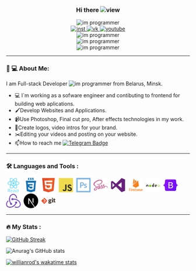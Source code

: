 <div align = "center">

<div/>


### Hi there <img src="https://media.giphy.com/media/hvRJCLFzcasrR4ia7z/giphy.gif" width="30px" alt="view" />

<div align = "center">
  
  <img src="https://media.giphy.com/media/zOvBKUUEERdNm/giphy.gif" alt="im programmer" />
<div>
  <a href="https://www.instagram.com/svirkosam/">
    <img src="https://shields.io/badge/instagram-pink?logo=instagram&logoColor=white&style=for-the-badge" id="badges" alt="inst" />
  </a>
  <a href="https://vk.com/gifted_fitness_minsk">
    <img src="https://shields.io/badge/vkontakte-blue?logo=vkontakte&logoColor=white&style=for-the-badge" id="badges" alt="vk" />
  <a/>
  <a href="https://www.youtube.com/channel/UCamo2j-tTcaXDZ5lsrPkyuA">  
    <img src="https://shields.io/badge/youtube-red?logo=youtube&logoColor=white&style=for-the-badge" id="badges" alt="youtube" />
  <a/>  
<div/>
<div>
  <img src="https://komarev.com/ghpvc/?username=your-github-SvirkoAlexander&color=blueviolet&label=PROFILE_VIEWS" alt="im programmer" />
<div/>  

<div>
  <img src="https://media.giphy.com/media/orvy6SduzyFs6343Or/giphy.gif" width="100px" alt="im programmer" />
<div/>   
<div>
  <img src="https://media.giphy.com/media/3ohs7PkZA1zW6INHAA/giphy.gif" alt="im programmer" />
<div/> 
    
<div/>

---
<div align = "left">
  
### 👨‍ 💻 About Me:
  
I am Full-stack Developer <img src="https://media.giphy.com/media/ZEUODEtQiUZWGg6IHR/giphy.gif" width="30px" alt="im programmer" /> from Belarus, Minsk.
- 💻 I`m working as a sofware engineer and contibuting to frontend for building web aplications.
- 🖌️Develop Websites and Applications.
- 📹Use Photoshop, Final cut pro, After effects technologies in my work.
- 🧠Create logos, video intros for your brand.
- ✂️Editing your videos and posting on your website.
- 📫How to reach me [![Telegram Badge](https://shields.io/badge/Telegram-blue?style=flat&logo=Telegram&logoColor=white)](https://t.me/svirkosam/)  
  
---
### 🛠️ Languages and Tools :
<div>
  <img src="https://github.com/devicons/devicon/blob/master/icons/react/react-original-wordmark.svg" title="React" alt="React" width="40" height="40"/>&nbsp;
  <img src="https://github.com/devicons/devicon/blob/master/icons/css3/css3-plain-wordmark.svg"  title="CSS3" alt="CSS" width="40" height="40"/>&nbsp;
  <img src="https://github.com/devicons/devicon/blob/master/icons/html5/html5-original.svg" title="HTML5" alt="HTML" width="40" height="40"/>&nbsp;
  <img src="https://github.com/devicons/devicon/blob/master/icons/javascript/javascript-original.svg" title="JavaScript" alt="JavaScript" width="40" height="40"/>&nbsp;
  <img src="https://github.com/devicons/devicon/blob/master/icons/photoshop/photoshop-line.svg" title="photoshop" alt="photoshop" width="40" height="40"/>&nbsp;
  <img src="https://github.com/devicons/devicon/blob/master/icons/sass/sass-original.svg" title="sass" alt="sass" width="40" height="40"/>&nbsp;
  <img src="https://github.com/devicons/devicon/blob/master/icons/visualstudio/visualstudio-plain.svg" title="visualstudio" alt="visualstudio" width="40" height="40"/>&nbsp;
  <img src="https://github.com/devicons/devicon/blob/master/icons/firebase/firebase-plain-wordmark.svg" title="Firebase" alt="Firebase" width="40" height="40"/>&nbsp;
  <img src="https://github.com/devicons/devicon/blob/master/icons/nodejs/nodejs-original-wordmark.svg" title="NodeJS" alt="NodeJS" width="40" height="40"/>&nbsp;
  <img src="https://github.com/devicons/devicon/blob/master/icons/bootstrap/bootstrap-original.svg" title="bootstrap" alt="bootstrap" width="40" height="40"/>&nbsp; 
  <img src="https://github.com/devicons/devicon/blob/master/icons/redux/redux-original.svg" title="redux" alt="redux" width="40" height="40"/>&nbsp;
  <img src="https://github.com/devicons/devicon/blob/master/icons/nextjs/nextjs-original.svg" title="nextjs" alt="nextjs" width="40" height="40"/>&nbsp;
  <img src="https://github.com/devicons/devicon/blob/master/icons/git/git-original-wordmark.svg" title="Git" alt="Git" width="40" height="40"/>
</div>
  
---
### 🔥 My Stats :
  [![GitHub Streak](http://github-readme-streak-stats.herokuapp.com?user=SvirkoAlexander&theme=dark&hide_border=%D0%9B%D0%9E%D0%96%D0%AC)](https://git.io/streak-stats)
  
  ![Anurag's GitHub stats](https://github-readme-stats.vercel.app/api?username=SvirkoAlexander&show_icons=true&theme=radical)

[![willianrod's wakatime stats](https://github-readme-stats.vercel.app/api/wakatime?username=SvirkoAlexander)](https://github.com/anuraghazra/github-readme-stats)


